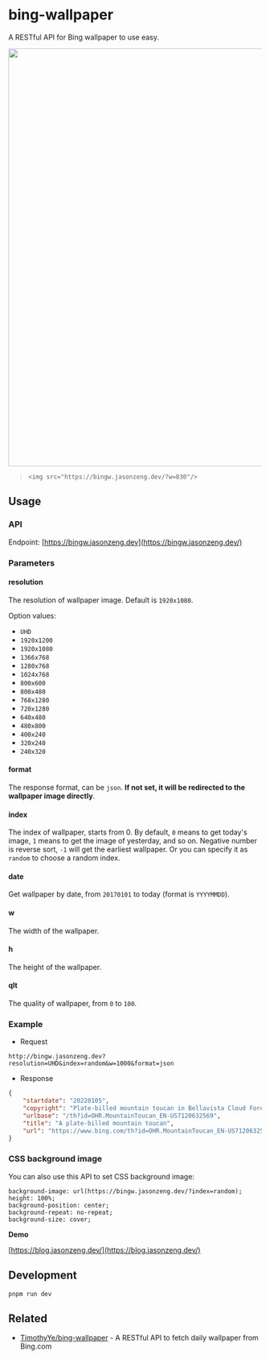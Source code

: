 # bing-wallpaper

A RESTful API for Bing wallpaper to use easy.

<img width="830" src="https://bingw.jasonzeng.dev/?w=830"/>

> `<img src="https://bingw.jasonzeng.dev/?w=830"/>`

## Usage

### API

Endpoint: [https://bingw.jasonzeng.dev](https://bingw.jasonzeng.dev/)

### Parameters

#### resolution

The resolution of wallpaper image. Default is `1920x1080`.

Option values:

- `UHD`
- `1920x1200`
- `1920x1080`
- `1366x768`
- `1280x768`
- `1024x768`
- `800x600`
- `800x480`
- `768x1280`
- `720x1280`
- `640x480`
- `480x800`
- `400x240`
- `320x240`
- `240x320`

#### format

The response format, can be `json`. **If not set, it will be redirected to the wallpaper image directly**.

#### index

The index of wallpaper, starts from 0. By default, `0` means to get today's image, `1` means to get the image of yesterday, and so on. Negative number is reverse sort, `-1` will get the earliest wallpaper. Or you can specify it as `random` to choose a random index.

#### date

Get wallpaper by date, from `20170101` to today (format is `YYYYMMDD`).

#### w

The width of the wallpaper.

#### h

The height of the wallpaper.

#### qlt

The quality of wallpaper, from `0` to `100`.

### Example

- Request

```text
http://bingw.jasonzeng.dev?resolution=UHD&index=random&w=1000&format=json
```

- Response

```json
{
	"startdate": "20220105",
	"copyright": "Plate-billed mountain toucan in Bellavista Cloud Forest Reserve, Ecuador (© Tui De Roy/Minden Pictures)",
	"urlbase": "/th?id=OHR.MountainToucan_EN-US7120632569",
	"title": "A plate-billed mountain toucan",
	"url": "https://www.bing.com/th?id=OHR.MountainToucan_EN-US7120632569_UHD.jpg&w=1000"
}
```

### CSS background image

You can also use this API to set CSS background image:

```text
background-image: url(https://bingw.jasonzeng.dev/?index=random);
height: 100%;
background-position: center;
background-repeat: no-repeat;
background-size: cover;
```

**Demo**

[https://blog.jasonzeng.dev/](https://blog.jasonzeng.dev/)

## Development

```
pnpm run dev
```

## Related

- [TimothyYe/bing-wallpaper](https://github.com/TimothyYe/bing-wallpaper) - A RESTful API to fetch daily wallpaper from Bing.com
